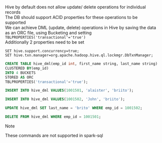 Hive by default does not allow update/ delete operations for individual records  
The DB should support ACID properties for these operations to be supported  
We can achieve DML (update, delete) operations in Hive by saving the data as an ORC file, using Bucketing and setting `TBLPROPERTIES('transactional'='true')`  
Additionally 2 properties need to be set

````shell
SET hive.support.concurrency=true;
SET hive.txn.manager=org.apache.hadoop.hive.ql.lockmgr.DbTxnManager;
````

````sql
CREATE TABLE hive_dml(emp_id int, first_name string, last_name string) 
CLUSTERED BY(emp_id) 
INTO 4 BUCKETS 
STORED AS ORC 
TBLPROPERTIES('transactional'='true');

INSERT INTO hive_dml VALUES(1001501, 'alaister', 'briito');

INSERT INTO hive_dml VALUES(1001502, 'John', 'briito');

UPDATE hive_dml SET last_name = 'brito' WHERE emp_id = 1001502;

DELETE FROM hive_dml WHERE emp_id = 1001501;
````

 > [!NOTE]
 > These commands are not supported in spark-sql
